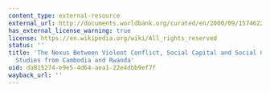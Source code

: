 ```yaml
---
content_type: external-resource
external_url: http://documents.worldbank.org/curated/en/2000/09/1574622/nexus-between-violent-conflict-social-capital-social-cohesion-case-studies-cambodia-rwanda#
has_external_license_warning: true
license: https://en.wikipedia.org/wiki/All_rights_reserved
status: ''
title: 'The Nexus Between Violent Conflict, Social Capital and Social Cohesion: Case
  Studies from Cambodia and Rwanda'
uid: da815274-e9e5-4d64-aea1-22e4dbb9ef7f
wayback_url: ''
---
```

